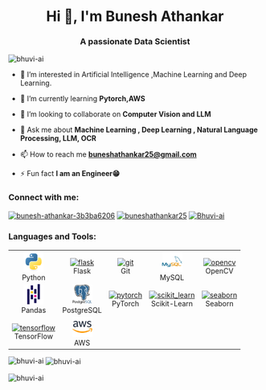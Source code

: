 <h1 align="center">Hi 👋, I'm Bunesh Athankar</h1>
<h3 align="center">A passionate Data Scientist</h3>

<p align="left"> <img src="https://komarev.com/ghpvc/?username=bhuvi-ai&label=Profile%20views&color=0e75b6&style=flat" alt="bhuvi-ai" /> </p>

- 🔭 I’m interested in Artificial Intelligence ,Machine Learning and Deep Learning.

- 🌱 I’m currently learning **Pytorch,AWS**

- 👯 I’m looking to collaborate on **Computer Vision and LLM**

- 💬 Ask me about **Machine Learning , Deep Learning , Natural Language Processing, LLM, OCR**

- 📫 How to reach me **buneshathankar25@gmail.com**

- ⚡ Fun fact **I am an Engineer😁**

<h3 align="left">Connect with me:</h3>
<p align="left">
<a href="https://linkedin.com/in/bunesh-athankar-3b3ba6206" target="blank"><img align="center" src="https://raw.githubusercontent.com/rahuldkjain/github-profile-readme-generator/master/src/images/icons/Social/linked-in-alt.svg" alt="bunesh-athankar-3b3ba6206" height="30" width="40" /></a>
<a href="https://kaggle.com/buneshathankar25" target="blank"><img align="center" src="https://raw.githubusercontent.com/rahuldkjain/github-profile-readme-generator/master/src/images/icons/Social/kaggle.svg" alt="buneshathankar25" height="30" width="40" /></a>
<a href="https://huggingface.co/Bhuvi-ai" target="_blank">
<img align="center" src="https://huggingface.co/datasets/huggingface/brand-assets/resolve/main/hf-logo.svg" alt="Bhuvi-ai" height="40" width="40" />
  </a>
</p>


<h3 align="left">Languages and Tools:</h3>
<table>
  <tr>
    <td align="center">
      <a href="https://www.python.org" target="_blank" rel="noreferrer">
        <img src="https://raw.githubusercontent.com/devicons/devicon/master/icons/python/python-original.svg" alt="python" width="40" height="40"/>
      </a>
      <br />Python
    </td>
    <td align="center">
      <a href="https://flask.palletsprojects.com/" target="_blank" rel="noreferrer">
        <img src="https://www.vectorlogo.zone/logos/pocoo_flask/pocoo_flask-icon.svg" alt="flask" width="40" height="40"/>
      </a>
      <br />Flask
    </td>
    <td align="center">
      <a href="https://git-scm.com/" target="_blank" rel="noreferrer">
        <img src="https://www.vectorlogo.zone/logos/git-scm/git-scm-icon.svg" alt="git" width="40" height="40"/>
      </a>
      <br />Git
    </td>
    <td align="center">
      <a href="https://www.mysql.com/" target="_blank" rel="noreferrer">
        <img src="https://raw.githubusercontent.com/devicons/devicon/master/icons/mysql/mysql-original-wordmark.svg" alt="mysql" width="40" height="40"/>
      </a>
      <br />MySQL
    </td>
    <td align="center">
      <a href="https://opencv.org/" target="_blank" rel="noreferrer">
        <img src="https://www.vectorlogo.zone/logos/opencv/opencv-icon.svg" alt="opencv" width="40" height="40"/>
      </a>
      <br />OpenCV
    </td>
  </tr>
  <tr>
    <td align="center">
      <a href="https://pandas.pydata.org/" target="_blank" rel="noreferrer">
        <img src="https://raw.githubusercontent.com/devicons/devicon/2ae2a900d2f041da66e950e4d48052658d850630/icons/pandas/pandas-original.svg" alt="pandas" width="40" height="40"/>
      </a>
      <br />Pandas
    </td>
    <td align="center">
      <a href="https://www.postgresql.org" target="_blank" rel="noreferrer">
        <img src="https://raw.githubusercontent.com/devicons/devicon/master/icons/postgresql/postgresql-original-wordmark.svg" alt="postgresql" width="40" height="40"/>
      </a>
      <br />PostgreSQL
    </td>
    <td align="center">
      <a href="https://pytorch.org/" target="_blank" rel="noreferrer">
        <img src="https://www.vectorlogo.zone/logos/pytorch/pytorch-icon.svg" alt="pytorch" width="40" height="40"/>
      </a>
      <br />PyTorch
    </td>
    <td align="center">
      <a href="https://scikit-learn.org/" target="_blank" rel="noreferrer">
        <img src="https://upload.wikimedia.org/wikipedia/commons/0/05/Scikit_learn_logo_small.svg" alt="scikit_learn" width="40" height="40"/>
      </a>
      <br />Scikit-Learn
    </td>
    <td align="center">
      <a href="https://seaborn.pydata.org/" target="_blank" rel="noreferrer">
        <img src="https://seaborn.pydata.org/_images/logo-mark-lightbg.svg" alt="seaborn" width="40" height="40"/>
      </a>
      <br />Seaborn
    </td>
  </tr>
  <tr>
    <td align="center">
      <a href="https://www.tensorflow.org" target="_blank" rel="noreferrer">
        <img src="https://www.vectorlogo.zone/logos/tensorflow/tensorflow-icon.svg" alt="tensorflow" width="40" height="40"/>
      </a>
      <br />TensorFlow
    </td>
    <td align="center">
      <a href="https://aws.amazon.com" target="_blank" rel="noreferrer">
        <img src="https://raw.githubusercontent.com/devicons/devicon/master/icons/amazonwebservices/amazonwebservices-original-wordmark.svg" alt="aws" width="40" height="40"/>
      </a>
      <br />AWS
    </td>
  </tr>
</table>


<p><img align="left" src="https://github-readme-stats.vercel.app/api/top-langs?username=bhuvi-ai&show_icons=true&locale=en&layout=compact" alt="bhuvi-ai" /></p>

<p>&nbsp;<img align="center" src="https://github-readme-stats.vercel.app/api?username=bhuvi-ai&show_icons=true&locale=en" alt="bhuvi-ai" /></p>

<p><img align="center" src="https://github-readme-streak-stats.herokuapp.com/?user=bhuvi-ai&" alt="bhuvi-ai" /></p>
